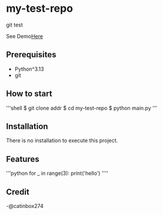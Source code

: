 # my-test-repo

git test

See Demo[Here](https://www.google.com/)


## Prerequisites

- Python^3.13
- git

## How to start

'''shell
$ git clone addr
$ cd my-test-repo
$ python main.py
'''

## Installation

There is no installation to execute this project.

## Features

'''python
for _ in range(3):
    print('hello')
''''


## Credit

-@catinbox274
